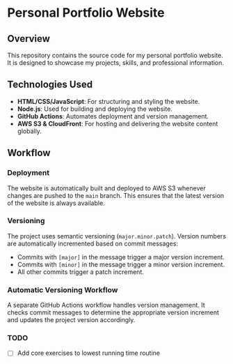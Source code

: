 # Personal Portfolio Website

## Overview
This repository contains the source code for my personal portfolio website. It is designed to showcase my projects, skills, and professional information.

## Technologies Used
- **HTML/CSS/JavaScript**: For structuring and styling the website.
- **Node.js**: Used for building and deploying the website.
- **GitHub Actions**: Automates deployment and version management.
- **AWS S3 & CloudFront**: For hosting and delivering the website content globally.

## Workflow
### Deployment
The website is automatically built and deployed to AWS S3 whenever changes are pushed to the `main` branch. This ensures that the latest version of the website is always available.

### Versioning
The project uses semantic versioning (`major.minor.patch`). Version numbers are automatically incremented based on commit messages:
- Commits with `[major]` in the message trigger a major version increment.
- Commits with `[minor]` in the message trigger a minor version increment.
- All other commits trigger a patch increment.

### Automatic Versioning Workflow
A separate GitHub Actions workflow handles version management. It checks commit messages to determine the appropriate version increment and updates the project version accordingly.

### TODO
- [ ] Add core exercises to lowest running time routine